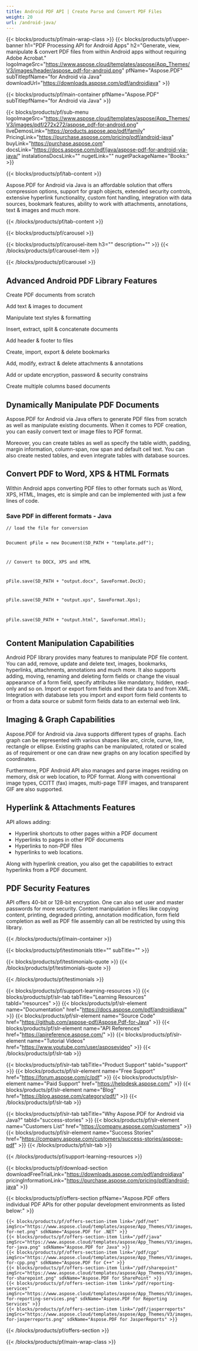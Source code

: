 ```yaml
---
title: Android PDF API | Create Parse and Convert PDF Files 
weight: 20
url: /android-java/ 
---
```


{{< blocks/products/pf/main-wrap-class >}}
{{< blocks/products/pf/upper-banner h1="PDF Processing API for Android Apps" h2="Generate, view, manipulate & convert PDF files from within Android apps without requiring Adobe Acrobat." logoImageSrc="https://www.aspose.cloud/templates/aspose/App_Themes/V3/images/header/aspose_pdf-for-android.png" pfName="Aspose.PDF" subTitlepfName="for Android via Java" downloadUrl="https://downloads.aspose.com/pdf/androidjava" >}}

{{< blocks/products/pf/main-container pfName="Aspose.PDF" subTitlepfName="for Android via Java" >}}

{{< blocks/products/pf/sub-menu logoImageSrc="https://www.aspose.cloud/templates/aspose/App_Themes/V3/images/pdf/272x272/aspose_pdf-for-android.png" liveDemosLink="https://products.aspose.app/pdf/family" PricingLink="https://purchase.aspose.com/pricing/pdf/android-java" buyLink="https://purchase.aspose.com" docsLink="https://docs.aspose.com/pdf/java/aspose-pdf-for-android-via-java/" instalationsDocsLink="" nugetLink="" nugetPackageName="Books:" >}}

{{< blocks/products/pf/tab-content >}}
<p>Aspose.PDF for Android via Java is an affordable solution that offers compression options, support for graph objects, extended security controls, extensive hyperlink functionality, custom font handling, integration with data sources, bookmark features, ability to work with attachments, annotations, text & images and much more.</p>
{{< /blocks/products/pf/tab-content >}}

<!--Diagrams Start-->
{{< blocks/products/pf/carousel >}}

{{< blocks/products/pf/carousel-item h3="" description="" >}}
{{< /blocks/products/pf/carousel-item >}}

{{< /blocks/products/pf/carousel >}}
<!--Diagrams End-->

<!--Feature-section Start-->
<div class="container-fluid features-section bg-gray singleproduct">
 <a class="anchor" id="features" name="features">
 </a>
 <div class="row">
  <div class="container">
   <h2 class="pr-ft">
    Advanced Android PDF Library Features
   </h2>
   <p>
   </p>
   <div class="col-lg-4">
    <em class="fa fa-cog ico-blue fa-2x col-lg-2">
    </em>
    <p class="col-lg-10">
     Create PDF documents from scratch
    </p>
   </div>
   <div class="col-lg-4">
    <em class="fa fa-file-text-o ico-blue fa-2x col-lg-2">
    </em>
    <p class="col-lg-10">
     Add text &amp; images to document
    </p>
   </div>
   <div class="col-lg-4">
    <em class="fa fa-text-width ico-blue fa-2x col-lg-2">
    </em>
    <p class="col-lg-10">
     Manipulate text styles &amp; formatting
    </p>
   </div>
   <div class="col-lg-4">
    <em class="fa fa-file-pdf-o ico-blue fa-2x col-lg-2">
    </em>
    <p class="col-lg-10">
     Insert, extract, split &amp; concatenate documents
    </p>
   </div>
   <div class="col-lg-4">
    <em class="fa fa-plus-square-o ico-blue fa-2x col-lg-2">
    </em>
    <p class="col-lg-10">
     Add header &amp; footer to files
    </p>
   </div>
   <div class="col-lg-4">
    <em class="fa fa-bookmark ico-blue fa-2x col-lg-2">
    </em>
    <p class="col-lg-10">
     Create, import, export &amp; delete bookmarks
    </p>
   </div>
   <div class="col-lg-4">
    <em class="fa fa-paperclip ico-blue fa-2x col-lg-2">
    </em>
    <p class="col-lg-10">
     Add, modify, extract &amp; delete attachments &amp; annotations
    </p>
   </div>
   <div class="col-lg-4">
    <em class="fa fa-lock ico-blue fa-2x col-lg-2">
    </em>
    <p class="col-lg-10">
     Add or update encryption, password &amp; security constrains
    </p>
   </div>
   <div class="col-lg-4">
    <em class="fa fa-table ico-blue fa-2x col-lg-2">
    </em>
    <p class="col-lg-10">
     Create multiple columns based documents
    </p>
   </div>
   <div class="col-lg-12">
    <h2 class="h2title">
     Dynamically Manipulate PDF Documents
    </h2>
    <p>
     Aspose.PDF for Android via Java offers to generate PDF files from scratch as well as manipulate existing documents. When it comes to PDF creation, you can easily convert text or image files to PDF format.
    </p>
    <p>
     Moreover, you can create tables as well as specify the table width, padding, margin information, column-span, row span and default cell text. You can also create nested tables, and even integrate tables with database sources.
    </p>
   </div>
   <div class="col-lg-12">
    <h2 class="h2title">
     Convert PDF to Word, XPS &amp; HTML Formats
    </h2>
    <p>
     Within Android apps converting PDF files to other formats such as Word, XPS, HTML, Images, etc is simple and can be implemented with just a few lines of code.
    </p>
    <div class="codeblock" id="code">
     <h3>
      Save PDF in different formats - Java
     </h3>
     <pre><code class="java">// load the file for conversion

Document pFile = new Document(SD_PATH + "template.pdf");

// Convert to DOCX, XPS and HTML

pFile.save(SD_PATH + "output.docx", SaveFormat.DocX);

pFile.save(SD_PATH + "output.xps", SaveFormat.Xps);

pFile.save(SD_PATH + "output.html", SaveFormat.Html);</code></pre>
    </div>
   </div>
   <div class="col-lg-12">
    <h2 class="h2title">
     Content Manipulation Capabilities
    </h2>
    <p>
     Android PDF library provides many features to manipulate PDF file content. You can add, remove, update and delete text, images, bookmarks, hyperlinks, attachments, annotations and much more. It also supports adding, moving, renaming and deleting form fields or change the visual appearance of a form field, specify attributes like mandatory, hidden, read-only and so on. Import or export form fields and their data to and from XML. Integration with database lets you import and export form field contents to or from a data source or submit form fields data to an external web link.
    </p>
   </div>
   <div class="col-lg-12">
    <h2 class="h2title">
     Imaging &amp; Graph Capabilities
    </h2>
    <p>
     Aspose.PDF for Android via Java supports different types of graphs. Each graph can be represented with various shapes like arc, circle, curve, line, rectangle or ellipse. Existing graphs can be manipulated, rotated or scaled as of requirement or one can draw new graphs on any location specified by coordinates.
    </p>
    <p>
     Furthermore, PDF Android API also manages and parse images residing on memory, disk or web location, to PDF format. Along with conventional image types, CCITT (fax) images, multi-page TIFF images, and transparent GIF are also supported.
    </p>
   </div>
   <div class="col-lg-12">
    <h2 class="h2title">
     Hyperlink &amp; Attachments Features
    </h2>
    <p>
     API allows adding:
    </p>
    <ul class="unstyled">
     <li>
      Hyperlink shortcuts to other pages within a PDF document
     </li>
     <li>
      Hyperlinks to pages in other PDF documents
     </li>
     <li>
      Hyperlinks to non-PDF files
     </li>
     <li>
      hyperlinks to web locations.
     </li>
    </ul>
    <p>
     Along with hyperlink creation, you also get the capabilities to extract hyperlinks from a PDF document.
    </p>
    <!-- <p>Get the power to add, update, import, export or delete attachments and annotations. Files of any type can be attached to a PDF document and annotation types such as polygon, polyline, pop-up, rubber stamp, caret, free text and many more can be added.</p> -->
   </div>
   <div class="col-lg-12">
    <h2 class="h2title">
     PDF Security Features
    </h2>
    <p>
     API offers 40-bit or 128-bit encryption. One can also set user and master passwords for more security. Content manipulation in files like copying content, printing, degraded printing, annotation modification, form field completion as well as PDF file assembly can all be restricted by using this library.
    </p>
   </div>
   <!--

<div class="col-lg-12">

<h2 class="h2title">Adobe Acrobat Automation – Not Needed</h2>

<p>Aspose.PDF for Android via Java API is built using managed code that can be installed and deployed easily without needing Adobe Acrobat installed. It is easier and flexible to use as compared to Adobe Acrobat automation.</p>

</div>-->
  </div>
 </div>
</div>
<!--Feature-section End-->

{{< /blocks/products/pf/main-container >}}

{{< blocks/products/pf/testimonials title="" subTitle="" >}}

{{< blocks/products/pf/testimonials-quote >}}
{{< /blocks/products/pf/testimonials-quote >}}

{{< /blocks/products/pf/testimonials >}}

{{< blocks/products/pf/support-learning-resources >}}
{{< blocks/products/pf/slr-tab tabTitle="Learning Resources" tabId="resources" >}}
{{< blocks/products/pf/slr-element name="Documentation" href="https://docs.aspose.com/pdf/androidjava/" >}}
{{< blocks/products/pf/slr-element name="Source Code" href="https://github.com/aspose-pdf/Aspose.Pdf-for-Java" >}}
{{< blocks/products/pf/slr-element name="API References" href="https://apireference.aspose.com/" >}}
{{< blocks/products/pf/slr-element name="Tutorial Videos" href="https://www.youtube.com/user/asposevideo" >}}
{{< /blocks/products/pf/slr-tab >}}

{{< blocks/products/pf/slr-tab tabTitle="Product Support" tabId="support" >}}
{{< blocks/products/pf/slr-element name="Free Support" href="https://forum.aspose.com/c/pdf" >}}
{{< blocks/products/pf/slr-element name="Paid Support" href="https://helpdesk.aspose.com/" >}}
{{< blocks/products/pf/slr-element name="Blog" href="https://blog.aspose.com/category/pdf/" >}}
{{< /blocks/products/pf/slr-tab >}}

{{< blocks/products/pf/slr-tab tabTitle="Why Aspose.PDF for Android via Java?" tabId="success-stories" >}}
{{< blocks/products/pf/slr-element name="Customers List" href="https://company.aspose.com/customers" >}}
{{< blocks/products/pf/slr-element name="Success Stories" href="https://company.aspose.com/customers/success-stories/aspose-pdf" >}}
{{< /blocks/products/pf/slr-tab >}}

{{< /blocks/products/pf/support-learning-resources >}}

{{< blocks/products/pf/download-section downloadFreeTrialLink="https://downloads.aspose.com/pdf/androidjava" pricingInformationLink="https://purchase.aspose.com/pricing/pdf/android-java" >}}

{{< blocks/products/pf/offers-section pfName="Aspose.PDF offers individual PDF APIs for other popular development environments as listed below:" >}}

    {{< blocks/products/pf/offers-section-item link="/pdf/net" imgSrc="https://www.aspose.cloud/templates/aspose/App_Themes/V3/images/pdf/272x272/aspose_pdf-for-net.png" sdkName="Aspose.PDF for .NET" >}}
    {{< blocks/products/pf/offers-section-item link="/pdf/java" imgSrc="https://www.aspose.cloud/templates/aspose/App_Themes/V3/images/pdf/272x272/aspose_pdf-for-java.png" sdkName="Aspose.PDF for Java" >}}
    {{< blocks/products/pf/offers-section-item link="/pdf/cpp" imgSrc="https://www.aspose.cloud/templates/aspose/App_Themes/V3/images/pdf/272x272/aspose_pdf-for-cpp.png" sdkName="Aspose.PDF for C++" >}}
    {{< blocks/products/pf/offers-section-item link="/pdf/sharepoint" imgSrc="https://www.aspose.cloud/templates/aspose/App_Themes/V3/images/pdf/272x272/aspose_pdf-for-sharepoint.png" sdkName="Aspose.PDF for SharePoint" >}}
    {{< blocks/products/pf/offers-section-item link="/pdf/reporting-services" imgSrc="https://www.aspose.cloud/templates/aspose/App_Themes/V3/images/pdf/272x272/aspose_pdf-for-reporting-services.png" sdkName="Aspose.PDF for Reporting Services" >}}
    {{< blocks/products/pf/offers-section-item link="/pdf/jasperreports" imgSrc="https://www.aspose.cloud/templates/aspose/App_Themes/V3/images/pdf/272x272/aspose_pdf-for-jasperreports.png" sdkName="Aspose.PDF for JasperReports" >}}

{{< /blocks/products/pf/offers-section >}}

{{< /blocks/products/pf/main-wrap-class >}}